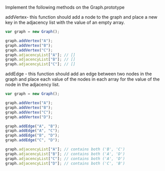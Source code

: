 Implement the following methods on the Graph.prototype

addVertex- this function should add a node to the graph and place a new key in the adjacency list with the value of an empty array.

```js
var graph = new Graph();

graph.addVertex("A");
graph.addVertex("B");
graph.addVertex("C");
graph.adjacencyList["A"]; // []
graph.adjacencyList["B"]; // []
graph.adjacencyList["C"]; // []
```

addEdge - this function should add an edge between two nodes in the graph and place each value of the nodes in each array for the value of the node in the adjacency list.

```js
var graph = new Graph();

graph.addVertex("A");
graph.addVertex("B");
graph.addVertex("C");
graph.addVertex("D");

graph.addEdge("A", "B");
graph.addEdge("A", "C");
graph.addEdge("B", "D");
graph.addEdge("C", "D");

graph.adjacencyList["A"]; // contains both ('B', 'C')
graph.adjacencyList["B"]; // contains both ('A', 'D')
graph.adjacencyList["C"]; // contains both ('A', 'D')
graph.adjacencyList["D"]; // contains both ('C', 'B')
```
